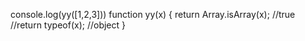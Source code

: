 console.log(yy([1,2,3]))
        function yy(x) {
            return Array.isArray(x);      //true
            //return typeof(x);           //object
}
